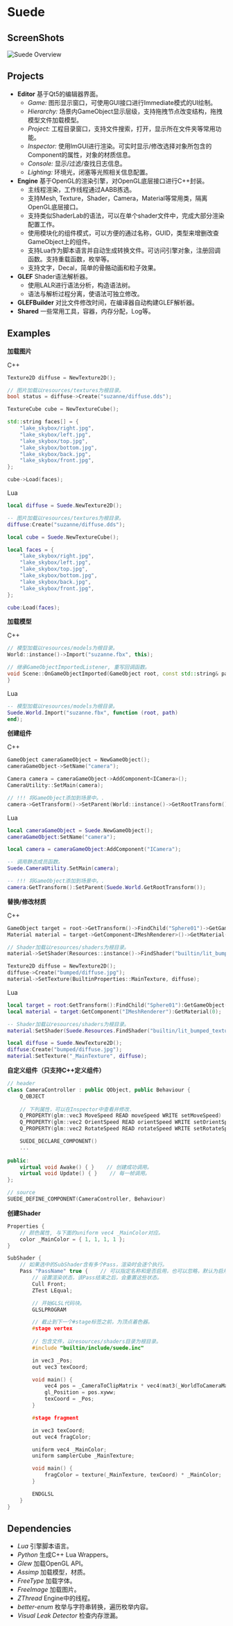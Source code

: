 # Suede
## ScreenShots
![Suede Overview][overview]
## Projects
- **Editor** 基于Qt5的编辑器界面。
  - *Game:* 图形显示窗口，可使用GUI接口进行Immediate模式的UI绘制。
  - *Hierarchy:* 场景内GameObject显示层级，支持拖拽节点改变结构，拖拽模型文件加载模型。
  - *Project:* 工程目录窗口，支持文件搜索，打开，显示所在文件夹等常用功能。
  - *Inspector:* 使用ImGUI进行渲染。可实时显示/修改选择对象所包含的Component的属性，对象的材质信息。
  - *Console:* 显示/过滤/查找日志信息。
  - *Lighting:* 环境光，闭塞等光照相关信息配置。
- **Engine** 基于OpenGL的渲染引擎，对OpenGL底层接口进行C++封装。
  - 主线程渲染，工作线程通过AABB拣选。
  - 支持Mesh, Texture，Shader，Camera，Material等常用类，隔离OpenGL底层接口。
  - 支持类似ShaderLab的语法，可以在单个shader文件中，完成大部分渲染配置工作。
  - 使用模块化的组件模式，可以方便的通过名称，GUID，类型来增删改查GameObject上的组件。
  - 支持Lua作为脚本语言并自动生成转换文件。可访问引擎对象，注册回调函数。支持重载函数，枚举等。
  - 支持文字，Decal，简单的骨骼动画和粒子效果。
- **GLEF** Shader语法解析器。
  - 使用LALR进行语法分析，构造语法树。
  - 语法与解析过程分离，使语法可独立修改。
- **GLEFBuilder** 对比文件修改时间，在编译器自动构建GLEF解析器。
- **Shared** 一些常用工具，容器，内存分配，Log等。
## Examples
**加载图片**

C++
```c++
Texture2D diffuse = NewTexture2D();

// 图片加载以resources/textures为根目录。
bool status = diffuse->Create("suzanne/diffuse.dds");

TextureCube cube = NewTextureCube();

std::string faces[] = {
    "lake_skybox/right.jpg",
    "lake_skybox/left.jpg",
    "lake_skybox/top.jpg",
    "lake_skybox/bottom.jpg",
    "lake_skybox/back.jpg",
    "lake_skybox/front.jpg",
};

cube->Load(faces);
```
Lua
```lua
local diffuse = Suede.NewTexture2D();

-- 图片加载以resources/textures为根目录。
diffuse:Create("suzanne/diffuse.dds");

local cube = Suede.NewTextureCube();

local faces = {
    "lake_skybox/right.jpg",
    "lake_skybox/left.jpg",
    "lake_skybox/top.jpg",
    "lake_skybox/bottom.jpg",
    "lake_skybox/back.jpg",
    "lake_skybox/front.jpg",
};

cube:Load(faces);
```

**加载模型**

C++
```c++
// 模型加载以resources/models为根目录。
World::instance()->Import("suzanne.fbx", this);

// 继承GameObjectImportedListener, 重写回调函数。
void Scene::OnGameObjectImported(GameObject root, const std::string& path) {
}
```
Lua
```lua
-- 模型加载以resources/models为根目录。
Suede.World.Import("suzanne.fbx", function (root, path)
end);
```
**创建组件**

C++
```c++
GameObject cameraGameObject = NewGameObject();
cameraGameObject->SetName("camera");

Camera camera = cameraGameObject->AddComponent<ICamera>();
CameraUtility::SetMain(camera);

// !!! 将GameObject添加到场景中。.
camera->GetTransform()->SetParent(World::instance()->GetRootTransform());
```
Lua
```lua
local cameraGameObject = Suede.NewGameObject();
cameraGameObject:SetName("camera");

local camera = cameraGameObject:AddComponent("ICamera");

-- 调用静态成员函数。
Suede.CameraUtility.SetMain(camera);

-- !!! 将GameObject添加到场景中。.
camera:GetTransform():SetParent(Suede.World.GetRootTransform());
```
**替换/修改材质**

C++
```c++
GameObject target = root->GetTransform()->FindChild("Sphere01")->GetGameObject();
Material material = target->GetComponent<IMeshRenderer>()->GetMaterial(0);

// Shader加载以resources/shaders为根目录。
material->SetShader(Resources::instance()->FindShader("builtin/lit_bumped_texture"));

Texture2D diffuse = NewTexture2D();
diffuse->Create("bumped/diffuse.jpg");
material->SetTexture(BuiltinProperties::MainTexture, diffuse);
```
Lua
```lua
local target = root:GetTransform():FindChild("Sphere01"):GetGameObject();
local material = target:GetComponent("IMeshRenderer"):GetMaterial(0);

-- Shader加载以resources/shaders为根目录。
material:SetShader(Suede.Resources.FindShader("builtin/lit_bumped_texture"));

local diffuse = Suede.NewTexture2D();
diffuse:Create("bumped/diffuse.jpg");
material:SetTexture("_MainTexture", diffuse);
```
**自定义组件（只支持C++定义组件）**
```c++
// header
class CameraController : public QObject, public Behaviour {
    Q_OBJECT
    
    // 下列属性，可以在Inspector中查看并修改.
    Q_PROPERTY(glm::vec3 MoveSpeed READ moveSpeed WRITE setMoveSpeed)
    Q_PROPERTY(glm::vec2 OrientSpeed READ orientSpeed WRITE setOrientSpeed)
    Q_PROPERTY(glm::vec2 RotateSpeed READ rotateSpeed WRITE setRotateSpeed)

    SUEDE_DECLARE_COMPONENT()
    ...
    
public:
    virtual void Awake() { }    // 创建成功调用。
    virtual void Update() { }    // 每一帧调用。
};

// source
SUEDE_DEFINE_COMPONENT(CameraController, Behaviour)
```
**创建Shader**
```c++
Properties {
    // 颜色属性, 与下面的uniform vec4 _MainColor对应。
    color _MainColor = { 1, 1, 1, 1 };
}

SubShader {
    // 如果选中的SubShader含有多个Pass，渲染时会逐个执行。
    Pass "PassName" true {    // 可以指定名称和是否启用，也可以忽略，默认为启用。
        // 设置渲染状态，该Pass结束之后，会重置这些状态。
        Cull Front;
        ZTest LEqual;

        // 开始GLSL代码块。
        GLSLPROGRAM

        // 截止到下一个#stage标签之前，为顶点着色器。
        #stage vertex
        
        // 包含文件，以resources/shaders目录为根目录。
        #include "builtin/include/suede.inc"

        in vec3 _Pos;
        out vec3 texCoord;

        void main() {
            vec4 pos = _CameraToClipMatrix * vec4(mat3(_WorldToCameraMatrix) * _Pos, 1);
            gl_Position = pos.xyww;
            texCoord = _Pos;
        }

        #stage fragment

        in vec3 texCoord;
        out vec4 fragColor;

        uniform vec4 _MainColor;
        uniform samplerCube _MainTexture;

        void main() {
            fragColor = texture(_MainTexture, texCoord) * _MainColor;
        }

        ENDGLSL
    }
}
```
## Dependencies
- *Lua* 引擎脚本语言。
- *Python* 生成C++ Lua Wrappers。
- *Glew* 加载OpenGL API。
- *Assimp* 加载模型，材质。
- *FreeType* 加载字体。
- *FreeImage* 加载图片。
- *ZThread* Engine中的线程。
- *better-enum* 枚举与字符串转换，遍历枚举内容。
- *Visual Leak Detector* 检查内存泄漏。

[overview]: ScreenShots/overview.png
